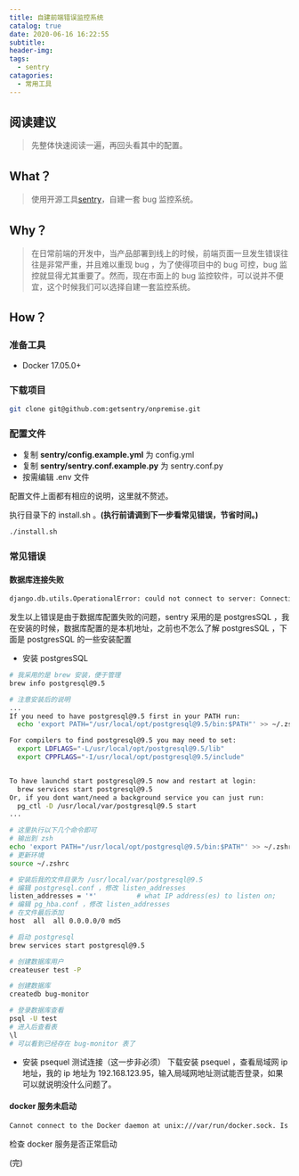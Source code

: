 ```yaml
---
title: 自建前端错误监控系统
catalog: true
date: 2020-06-16 16:22:55
subtitle:
header-img:
tags:
  - sentry
catagories:
  - 常用工具
---
```


## 阅读建议

> 先整体快速阅读一遍，再回头看其中的配置。

## What？

> 使用开源工具[sentry](https://github.com/getsentry/sentry)，自建一套 bug 监控系统。

## Why？

> 在日常前端的开发中，当产品部署到线上的时候，前端页面一旦发生错误往往是非常严重，并且难以重现 bug ，为了使得项目中的 bug 可控，bug 监控就显得尤其重要了。然而，现在市面上的 bug 监控软件，可以说并不便宜，这个时候我们可以选择自建一套监控系统。

## How？

### 准备工具

- Docker 17.05.0+

### 下载项目

```bash
git clone git@github.com:getsentry/onpremise.git
```

### 配置文件

- 复制 **sentry/config.example.yml** 为 config.yml
- 复制 **sentry/sentry.conf.example.py** 为 sentry.conf.py
- 按需编辑 .env 文件

配置文件上面都有相应的说明，这里就不赘述。

执行目录下的 install.sh 。**(执行前请调到下一步看常见错误，节省时间。)**

```bash
./install.sh
```

### 常见错误

#### 数据库连接失败

```bash
django.db.utils.OperationalError: could not connect to server: Connection refused
```

发生以上错误是由于数据库配置失败的问题，sentry 采用的是 postgresSQL ，我在安装的时候，数据库配置的是本机地址，之前也不怎么了解 postgresSQL ，下面是
postgresSQL 的一些安装配置

- 安装 postgresSQL

```bash
# 我采用的是 brew 安装，便于管理
brew info postgresql@9.5

# 注意安装后的说明
...
If you need to have postgresql@9.5 first in your PATH run:
  echo 'export PATH="/usr/local/opt/postgresql@9.5/bin:$PATH"' >> ~/.zshrc

For compilers to find postgresql@9.5 you may need to set:
  export LDFLAGS="-L/usr/local/opt/postgresql@9.5/lib"
  export CPPFLAGS="-I/usr/local/opt/postgresql@9.5/include"


To have launchd start postgresql@9.5 now and restart at login:
  brew services start postgresql@9.5
Or, if you dont want/need a background service you can just run:
  pg_ctl -D /usr/local/var/postgresql@9.5 start
...

# 这里执行以下几个命令即可
# 输出到 zsh
echo 'export PATH="/usr/local/opt/postgresql@9.5/bin:$PATH"' >> ~/.zshrc
# 更新环境
source ~/.zshrc

# 安装后我的文件目录为 /usr/local/var/postgresql@9.5
# 编辑 postgresql.conf ，修改 listen_addresses
listen_addresses = '*'          # what IP address(es) to listen on;
# 编辑 pg_hba.conf ，修改 listen_addresses
# 在文件最后添加
host  all  all 0.0.0.0/0 md5

# 启动 postgresql
brew services start postgresql@9.5

# 创建数据库用户
createuser test -P

# 创建数据库
createdb bug-monitor

# 登录数据库查看
psql -U test
# 进入后查看表
\l
# 可以看到已经存在 bug-monitor 表了

```

- 安装 psequel 测试连接（这一步非必须）
  下载安装 psequel ，查看局域网 ip 地址，我的 ip 地址为 192.168.123.95，输入局域网地址测试能否登录，如果可以就说明没什么问题了。

#### docker 服务未启动

```bash
Cannot connect to the Docker daemon at unix:///var/run/docker.sock. Is the docker daemon running?
```

检查 docker 服务是否正常启动

(完)

